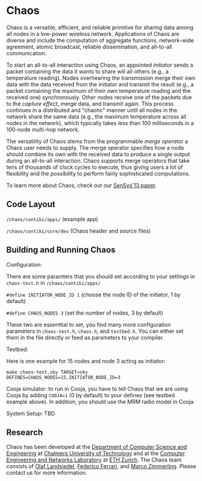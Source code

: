 Chaos
======

Chaos is a versatile, efficient, and reliable primitive for sharing data among all nodes in a low-power wireless network.
Applications of Chaos are diverse and include the computation of aggregate functions, network-wide agreement, atomic broadcast, reliable dissemination, and all-to-all communication.

To start an all-to-all interaction using Chaos, an appointed *initiator* sends a packet containing the data it wants to share will all others (e.g., a temperature reading).
Nodes overhearing the transmission merge their own data with the data received from the initiator and transmit the result (e.g., a packet containing the maximum of their own temperature reading and the received one) synchronously.
Other nodes receive one of the packets due to the *capture effect*, merge data, and transmit again.
This process continues in a distributed and "chaotic" manner until all nodes in the network share the same data (e.g., the maximum temperature across all nodes in the network), which typically  takes less than 100 milliseconds in a 100-node multi-hop network.

The versatility of Chaos stems from the programmable *merge operator* a Chaos user needs to supply.
The merge operator specifies how a node should combine its own with the received data to produce a single output during an all-to-all interaction.
Chaos supports merge operators that take tens of thousands of clock cycles to execute, thus giving users a lot of flexibility and the possibility to perform fairly sophisticated computations.

To learn more about Chaos, check out our [SenSys'13 paper](http://dl.acm.org/citation.cfm?id=2517358).

Code Layout
-----------

`/chaos/contiki/apps/` (example app)

`/chaos/contiki/core/dev` (Chaos header and source files)


Building and Running Chaos
----------------------

Configuration: 

There are some paramters that you should set according to your settings in `chaos-test.h` in `/chaos/contiki/apps/`

`#define INITIATOR_NODE_ID 1` (choose the node ID of the initiator, 1 by default)

`#define CHAOS_NODES 3` (set the number of nodes, 3 by default)

These two are essenttial to set, you find many more configuration parameters in `chaos-test.h`, `chaos.h`, and `testbed.h`. You can either set them in the file directly or feed as parameters to your compiler.

Testbed: 

Here is one example for 15 nodes and node 3 acting as initiator:

`make chaos-test.sky TARGET=sky DEFINES=CHAOS_NODES=15,INITIATOR_NODE_ID=3`

Cooja simulator: to run in Cooja, you have to tell Chaos that we are using Cooja by adding `COOJA=1` (0 by default) to your defines (see testbed example above). In addition, you should use the MRM radio model in Cooja.

System Setup: TBD

Research
--------

Chaos has been developed at the [Department of Computer Science and Engineering](http://www.chalmers.se/cse/EN/) at [Chalmers University of Technology](http://www.chalmers.se/en/Pages/default.aspx) and at the [Computer Engineering and Networks Laboratory](http://www.tec.ethz.ch/) at [ETH Zurich](http://www.ethz.ch/index_EN). The Chaos team consists of [Olaf Landsiedel](http://www.cse.chalmers.se/~olafl/), [Federico Ferrari](http://www.tik.ee.ethz.ch/~ferrarif/), and [Marco Zimmerling](http://www.tik.ee.ethz.ch/~marcoz/). Please contact us for more information.
